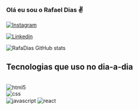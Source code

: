 ### Olá eu sou o Rafael Dias ✌️

[![Instagram](https://img.shields.io/badge/Instagram-E4405F?style=for-the-badge&logo=instagram&logoColor=white)](https://instagram.com/rafael_moraes_88)

[![Linkedin](https://img.shields.io/badge/LinkedIn-0077B5?style=for-the-badge&logo=linkedin&logoColor=white)](https://linkedin.com/in/rafaelmdias88/)

![RafaDias GitHub stats](https://github-readme-stats.vercel.app/api?username=RafaelMoraesDias&show_icons=true&theme=radical)

## Tecnologias que uso no dia-a-dia
<div style="display: inline_block"><br/>
<img align="center" alt="html5" src="https://img.shields.io/badge/HTML5-E34F26?style=for-the-badge&logo=html5&logoColor=white"><br/>
<img align="center" alt="css" src="https://img.shields.io/badge/CSS3-1572B6?style=for-the-badge&logo=css3&logoColor=white"><br/>
<img align="center" alt="javascript" src="https://img.shields.io/badge/JavaScript-F7DF1E?style=for-the-badge&logo=javascript&logoColor=black">
<img align="center" alt="react" src="https://img.shields.io/badge/React-20232A?style=for-the-badge&logo=react&logoColor=61DAFB">
</div>
